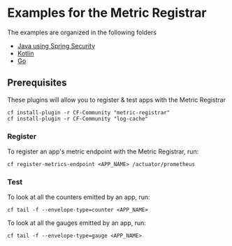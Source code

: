 # Examples for the Metric Registrar

The examples are organized in the following folders 

* [Java using Spring Security](java-spring-security/)
* [Kotlin](kotlin/)
* [Go](golang/)


## Prerequisites
These plugins will allow you to register & test apps with the Metric Registrar

```
cf install-plugin -r CF-Community "metric-registrar"
cf install-plugin -r CF-Community "log-cache"
```

### Register
To register an app's metric endpoint with the Metric Registrar, run:

```
cf register-metrics-endpoint <APP_NAME> /actuator/prometheus
```

### Test
To look at all the counters emitted by an app, run:

```
cf tail -f --envelope-type=counter <APP_NAME>
```

To look at all the gauges emitted by an app, run:

```
cf tail -f --envelope-type=gauge <APP_NAME>
```

